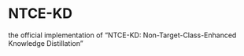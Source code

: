 # NTCE-KD
the official implementation of “NTCE-KD: Non-Target-Class-Enhanced Knowledge Distillation”
